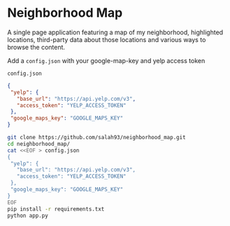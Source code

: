 # Neighborhood Map

A single page application featuring a map of my neighborhood, highlighted locations, third-party data about those locations and various ways to browse the content.

Add a `config.json` with your google-map-key and yelp access token

`config.json`
```json
{
 "yelp": {
   "base_url": "https://api.yelp.com/v3",
   "access_token": "YELP_ACCESS_TOKEN"
 },
 "google_maps_key": "GOOGLE_MAPS_KEY"
}
```

```bash
git clone https://github.com/salah93/neighborhood_map.git
cd neighborhood_map/
cat <<EOF > config.json
{
 "yelp": {
   "base_url": "https://api.yelp.com/v3",
   "access_token": "YELP_ACCESS_TOKEN"
 },
 "google_maps_key": "GOOGLE_MAPS_KEY"
}
EOF
pip install -r requirements.txt
python app.py
```
